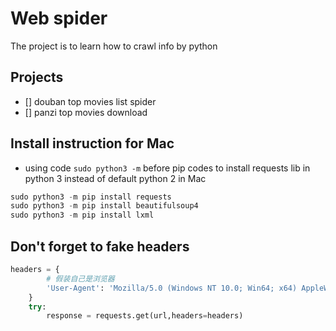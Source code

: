 # Web spider
The project is to learn how to crawl info by python
## Projects
- [] douban top movies list spider
- [] panzi top movies download
## Install instruction for Mac
- using code `sudo python3 -m` before pip codes to install requests lib in python 3 instead of default python 2 in Mac
```python
sudo python3 -m pip install requests
sudo python3 -m pip install beautifulsoup4
sudo python3 -m pip install lxml
```
## Don't forget to fake headers
```python
headers = {
        # 假装自己是浏览器
        'User-Agent': 'Mozilla/5.0 (Windows NT 10.0; Win64; x64) AppleWebKit/537.36 (KHTML, like Gecko) Chrome/77.0.3865.120 Safari/537.36',
    }
    try:
        response = requests.get(url,headers=headers)
```
